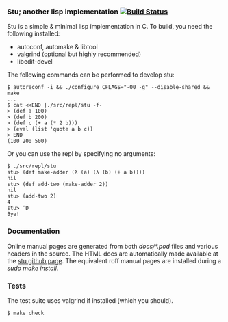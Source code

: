 ### Stu; another lisp implementation [![Build Status](https://travis-ci.org/mikey-austin/stu.svg?branch=master)](https://travis-ci.org/mikey-austin/stu)

Stu is a simple & minimal lisp implementation in C. To build, you need the following installed:
- autoconf, automake & libtool
- valgrind (optional but highly recommended)
- libedit-devel

The following commands can be performed to develop stu:

    $ autoreconf -i && ./configure CFLAGS="-O0 -g" --disable-shared && make
    ...
    $ cat <<END |./src/repl/stu -f-
    > (def a 100)
    > (def b 200)
    > (def c (+ a (* 2 b)))
    > (eval (list 'quote a b c))
    > END
    (100 200 500)

Or you can use the repl by specifying no arguments:

    $ ./src/repl/stu
    stu> (def make-adder (λ (a) (λ (b) (+ a b))))
    nil
    stu> (def add-two (make-adder 2))
    nil
    stu> (add-two 2)
    4
    stu> ^D
    Bye!

### Documentation

Online manual pages are generated from both _docs/*.pod_ files and various headers in the source. The HTML docs are automatically made available at the [stu github page](https://mikey-austin.github.io/stu/stu.html). The equivalent roff manual pages are installed during a _sudo make install_.

### Tests

The test suite uses valgrind if installed (which you should).

    $ make check
